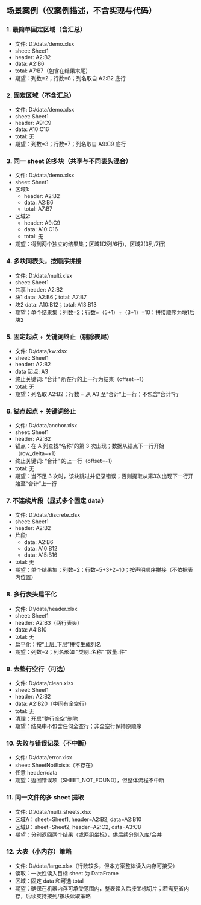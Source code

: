 ## 场景案例（仅案例描述，不含实现与代码）

### 1. 最简单固定区域（含汇总）
- 文件: D:/data/demo.xlsx
- sheet: Sheet1
- header: A2:B2
- data: A2:B6
- total: A7:B7（包含在结果末尾）
- 期望：列数=2；行数=6；列名取自 A2:B2 底行

### 2. 固定区域（不含汇总）
- 文件: D:/data/demo.xlsx
- sheet: Sheet1
- header: A9:C9
- data: A10:C16
- total: 无
- 期望：列数=3；行数=7；列名取自 A9:C9 底行

### 3. 同一 sheet 的多块（共享与不同表头混合）
- 文件: D:/data/demo.xlsx
- sheet: Sheet1
- 区域1:
  - header: A2:B2
  - data: A2:B6
  - total: A7:B7
- 区域2:
  - header: A9:C9
  - data: A10:C16
  - total: 无
- 期望：得到两个独立的结果集；区域1(2列/6行)，区域2(3列/7行)

### 4. 多块同表头，按顺序拼接
- 文件: D:/data/multi.xlsx
- sheet: Sheet1
- 共享 header: A2:B2
- 块1 data: A2:B6；total: A7:B7
- 块2 data: A10:B12；total: A13:B13
- 期望：单个结果集；列数=2；行数=（5+1）+（3+1）=10；拼接顺序为块1后块2

### 5. 固定起点 + 关键词终止（剔除表尾）
- 文件: D:/data/kw.xlsx
- sheet: Sheet1
- header: A2:B2
- data 起点: A3
- 终止关键词: “合计” 所在行的上一行为结束（offset=-1）
- total: 无
- 期望：列名取 A2:B2；行数 = 从 A3 至“合计”上一行；不包含“合计”行

### 6. 锚点起点 + 关键词终止
- 文件: D:/data/anchor.xlsx
- sheet: Sheet1
- header: A2:B2
- 锚点：在 A 列查找“名称”的第 3 次出现；数据从锚点下一行开始（row_delta=+1）
- 终止关键词: “合计” 的上一行（offset=-1）
- total: 无
- 期望：当不足 3 次时，该块跳过并记录错误；否则提取从第3次出现下一行开始至“合计”上一行

### 7. 不连续片段（显式多个固定 data）
- 文件: D:/data/discrete.xlsx
- sheet: Sheet1
- header: A2:B2
- 片段:
  - data: A2:B6
  - data: A10:B12
  - data: A15:B16
- total: 无
- 期望：单个结果集；列数=2；行数=5+3+2=10；按声明顺序拼接（不依据表内位置）

### 8. 多行表头扁平化
- 文件: D:/data/header.xlsx
- sheet: Sheet1
- header: A2:B3（两行表头）
- data: A4:B10
- total: 无
- 扁平化：按“上层_下层”拼接生成列名
- 期望：列数=2；列名形如 “类别_名称”“数量_件”

### 9. 去整行空行（可选）
- 文件: D:/data/clean.xlsx
- sheet: Sheet1
- header: A2:B2
- data: A2:B20（中间有全空行）
- total: 无
- 清理：开启“整行全空”删除
- 期望：结果中不包含任何全空行；非全空行保持原顺序

### 10. 失败与错误记录（不中断）
- 文件: D:/data/error.xlsx
- sheet: SheetNotExists（不存在）
- 任意 header/data
- 期望：返回错误项（SHEET_NOT_FOUND），但整体流程不中断

### 11. 同一文件的多 sheet 提取
- 文件: D:/data/multi_sheets.xlsx
- 区域A：sheet=Sheet1, header=A2:B2, data=A2:B10
- 区域B：sheet=Sheet2, header=A2:C2, data=A3:C8
- 期望：分别返回两个结果（或两组坐标），供后续分别入库/合并

### 12. 大表（小内存）策略
- 文件: D:/data/large.xlsx（行数较多，但本方案整体读入内存可接受）
- 读取：一次性读入目标 sheet 为 DataFrame
- 区域：固定 data 和可选 total
- 期望：确保在机器内存可承受范围内，整表读入后按坐标切片；若需更省内存，后续支持按列/按块读取策略


